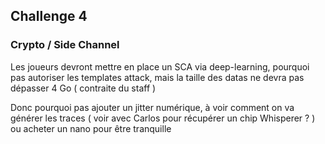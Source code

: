 ## Challenge 4

### Crypto / Side Channel

Les joueurs devront mettre en place un SCA via deep-learning, pourquoi pas autoriser les templates attack, mais la taille des datas ne devra pas dépasser 4 Go ( contraite du staff )

Donc pourquoi pas ajouter un jitter numérique, à voir comment on va générer les traces ( voir avec Carlos pour récupérer un chip Whisperer ? ) ou acheter un nano pour être tranquille
